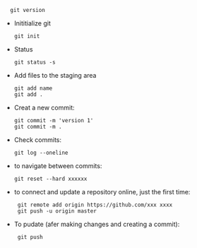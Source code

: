       git version
      
- Inititialize git

      git init
      
- Status

      git status -s
      
      
- Add files to the staging area

      git add name
      git add .
      
 - Creat a new commit:
      
       git commit -m 'version 1'
       git commit -m .
       
 - Check commits:

       git log --oneline
       
 - to navigate between commits:
 
       git reset --hard xxxxxx
       
- to connect and update a repository online, just the first time:

       git remote add origin https://github.com/xxx xxxx
       git push -u origin master
       
- To pudate (afer making changes and creating a commit):

       git push
